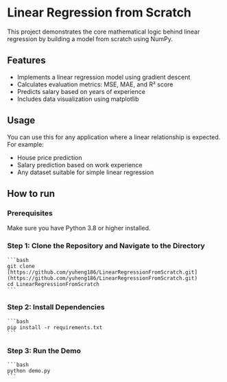 # Linear Regression from Scratch

This project demonstrates the core mathematical logic behind linear regression by building a model from scratch using NumPy.

## Features
- Implements a linear regression model using gradient descent
- Calculates evaluation metrics: MSE, MAE, and R² score
- Predicts salary based on years of experience
- Includes data visualization using matplotlib

## Usage
You can use this for any application where a linear relationship is expected. For example:
- House price prediction
- Salary prediction based on work experience
- Any dataset suitable for simple linear regression

## How to run

### Prerequisites
Make sure you have Python 3.8 or higher installed.

### Step 1: Clone the Repository and Navigate to the Directory
    ```bash
    git clone [https://github.com/yuheng186/LinearRegressionFromScratch.git](https://github.com/yuheng186/LinearRegressionFromScratch.git)
    cd LinearRegressionFromScratch
    ```

### Step 2: Install Dependencies
    ```bash
    pip install -r requirements.txt
    ```

### Step 3: Run the Demo
    ```bash
    python demo.py
    ```